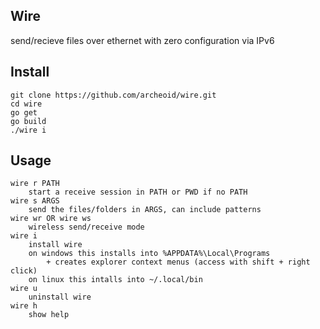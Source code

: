 Wire
---
send/recieve files over ethernet with zero configuration via IPv6

Install
---
```
git clone https://github.com/archeoid/wire.git
cd wire
go get
go build
./wire i
```

Usage
---
```
wire r PATH
    start a receive session in PATH or PWD if no PATH
wire s ARGS
    send the files/folders in ARGS, can include patterns
wire wr OR wire ws
    wireless send/receive mode
wire i
    install wire
    on windows this installs into %APPDATA%\Local\Programs
        + creates explorer context menus (access with shift + right click)
    on linux this intalls into ~/.local/bin
wire u
    uninstall wire
wire h
    show help
```
